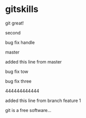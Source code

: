 # gitskills



git great!


second

bug fix handle

master 

added this line from master

bug fix tow


bug fix three

444444444444

added this line from branch feature 1


git is a free software...

